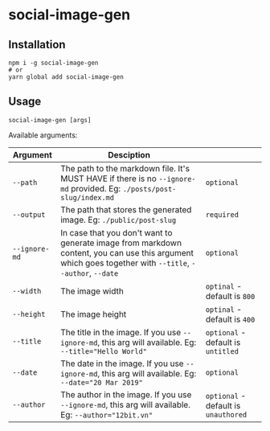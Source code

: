 # social-image-gen

## Installation

```
npm i -g social-image-gen
# or
yarn global add social-image-gen
```

## Usage

```
social-image-gen [args]
```

Available arguments:

| Argument    |Desciption|            |
|----------|----------|------|
| `--path` | The path to the markdown file. It's MUST HAVE if there is no `--ignore-md` provided. Eg: `./posts/post-slug/index.md` | `optional` |
| `--output` | The path that stores the generated image. Eg: `./public/post-slug`   |   `required` |
| `--ignore-md` | In case that you don't want to generate image from markdown content, you can use this argument which goes together with `--title`, `--author`, `--date` | `optional` |
|`--width`| The image width| `optinal` - default is `800`|
|`--height`| The image height| `optinal` - default is `400`|
|`--title`| The title in the image. If you use `--ignore-md`, this arg will available. Eg: `--title="Hello World"`| `optional` - default is `untitled`|
|`--date`| The date in the image. If you use `--ignore-md`, this arg will available. Eg: `--date="20 Mar 2019"`| `optional`|
|`--author`| The author in the image. If you use `--ignore-md`, this arg will available. Eg: `--author="12bit.vn"`| `optional` - default is `unauthored`|

